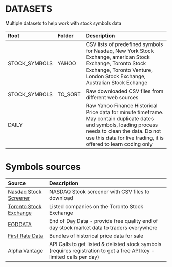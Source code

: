 # DATASETS
Multiple datasets to help work with stock symbols data  

| Root          | Folder    | Description   |
|:----          |:----      |:---           |
| STOCK_SYMBOLS | YAHOO     | CSV lists of predefined symbols for Nasdaq, New York Stock Exchange, american Stock Exchange, Toronto Stock Exchange, Toronto Venture, London Stock Exchange, Australian Stock Echange  |
| STOCK_SYMBOLS | TO_SORT   | Raw downloaded CSV files from different web sources |
| DAILY         |           | Raw Yahoo Finance Historical Price data for minute timeframe. May contain duplicate dates and symbols, loading process needs to clean the data. Do not use this data for live trading, it is offered to learn coding only |
  
# Symbols sources
| Source        | Description   |
|:----          |:---           |
| [Nasdaq Stock Screener](https://www.nasdaq.com/market-activity/stocks/screener) | NASDAQ Stcok screener with CSV files to download |  
| [Toronto Stock Exchange](https://www.tsx.com/listings/listing-with-us/listed-company-directory) | Listed companies on the Toronto Stock Exchange |  
| [EODDATA](https://eoddata.com/symbols.aspx) | End of Day Data - provide free quality end of day stock market data to traders everywhere |  
| [First Rate Data](https://firstratedata.com/b/22/stock-complete-historical-intraday) | Bundles of historical price data for sale |  
| [Alpha Vantage](https://www.alphavantage.co/documentation/#listing-status) | API Calls to get listed & delisted stock symbols (requires registration to get a free [API key](https://www.alphavantage.co/support/#api-key) - limited calls per day) |  

